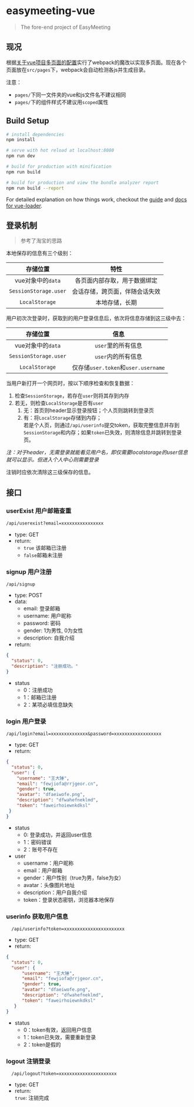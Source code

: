 # easymeeting-vue

> The fore-end project of EasyMeeting
## 现况
根据[关于vue项目多页面的配置](http://www.jianshu.com/p/acbff04b4096)实行了webpack的魔改以实现多页面。现在各个页面放在`src/pages`下，webpack会自动检测各js并生成目录。  

注意：
- `pages/`下同一文件夹的vue和js文件名不建议相同
- `pages/`下的组件样式不建议用`scoped`属性
## Build Setup

``` bash
# install dependencies
npm install

# serve with hot reload at localhost:8080
npm run dev

# build for production with minification
npm run build

# build for production and view the bundle analyzer report
npm run build --report
```

For detailed explanation on how things work, checkout the [guide](http://vuejs-templates.github.io/webpack/) and [docs for vue-loader](http://vuejs.github.io/vue-loader).

## 登录机制
> 参考了淘宝的思路

本地保存的信息有三个级别： 
 
|存储位置|特性|
|:---:|:---:|  
| vue对象中的`data`|各页面内部存取，用于数据绑定|
|`SessionStorage.user`|会话存储，跨页面，伴随会话失效|
| `LocalStorage`|本地存储，长期|

用户初次次登录时，获取到的用户登录信息后，依次将信息存储到这三级中去：

|存储位置|信息|
|:---:|:---:|  
| vue对象中的`data`|`user`里的所有信息|
|`SessionStorage.user`|`user`内的所有信息|
| `LocalStorage`|仅存储`user.token`和`user.username`|

当用户新打开一个网页时，按以下顺序检查和恢复数据：  
1. 检查`SessionStorage`，若存在`user`则将其存到内存
2. 若无，则检查`LocalStorage`是否有`user`
    1. 无：首页则header显示登录按钮；个人页则跳转到登录页
    2. 有：将`LocalStorage`存储到内存；  
      若是个人页，则通过`/api/userinfo`提交token，获取完整信息并存到`SessionStorage`和内存；如果`token`已失效，则清除信息并跳转到登录页。  
      
_注：对于header，无需登录就能看见用户名，即仅需要localstorage的user信息就可以显示。但进入个人中心则需要登录_  

注销时应依次清除这三级保存的信息。

## 接口
### userExist 用户邮箱查重
```html
/api/userexist?email=xxxxxxxxxxxxxxxx
```
- type: GET  
- return:
  - `true` 该邮箱已注册
  - `false`邮箱未注册
  
### signup 用户注册
```
/api/signup
```
- type: POST
- data: 
  - email: 登录邮箱
  - username: 用户昵称
  - password: 密码
  - gender: 1为男性, 0为女性
  - description: 自我介绍
- return:
```json
{
  "status": 0,
  "description": "注册成功。"
}
```
- status
  - 0：注册成功
  - 1：邮箱已注册
  - 2：某项必填信息缺失
  
### login 用户登录
```
/api/login?email=xxxxxxxxxxxxxx&password=xxxxxxxxxxxxxxxxxx
```
- type: GET  
- return:
```json
{
  "status": 0,
  "user": {
    "username": "王大锤",
    "email": "fewjiofa@rrjgeor.cn",
    "gender": true,
    "avatar": "dfaeiwofe.png",
    "description": "dfwahefneklmd",
    "token": "faweirhoiewnkdksl"
 }
}
```
- status
  - 0: 登录成功，并返回user信息
  - 1：密码错误
  - 2：账号不存在
- user
  - username：用户昵称
  - email：用户邮箱
  - gender：用户性别（true为男，false为女）
  - avatar：头像图片地址
  - description：用户自我介绍
  - token：登录状态密钥，浏览器本地保存
  
### userinfo 获取用户信息
```
  /api/userinfo?token=xxxxxxxxxxxxxxxxxxxxxxx
```
- type: GET  
- return:
```json
{
  "status": 0,
  "user": {
      "username": "王大锤",
      "email": "fewjiofa@rrjgeor.cn",
      "gender": true,
      "avatar": "dfaeiwofe.png",
      "description": "dfwahefneklmd",
      "token": "faweirhoiewnkdksl"
   }
}
```
- status
  - 0：token有效，返回用户信息
  - 1：token已失效，需要重新登录
  - 2：token是假的
  
### logout 注销登录
```
  /api/logout?token=xxxxxxxxxxxxxxxxxxxxxx
```
- type: GET  
- return:  
`true`: 注销完成
